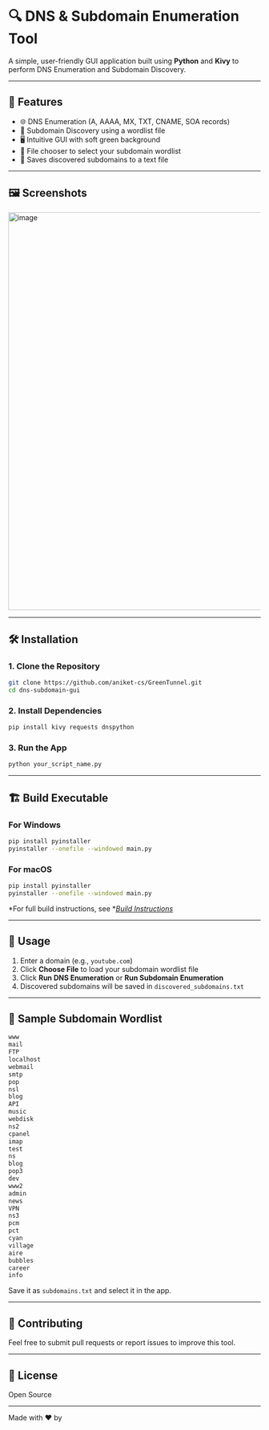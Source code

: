 # 🔍 DNS & Subdomain Enumeration Tool

A simple, user-friendly GUI application built using **Python** and **Kivy** to perform DNS Enumeration and Subdomain Discovery.

---

## 🚀 Features

* 🌐 DNS Enumeration (A, AAAA, MX, TXT, CNAME, SOA records)
* 🧭 Subdomain Discovery using a wordlist file
* 🖥️ Intuitive GUI with soft green background
* 📂 File chooser to select your subdomain wordlist
* 💾 Saves discovered subdomains to a text file

---

## 🖼️ Screenshots

<img width="795" alt="image" src="https://github.com/user-attachments/assets/02607e2f-255e-487d-ab08-d637235c2a47" />




---

## 🛠️ Installation

### 1. Clone the Repository

```bash
git clone https://github.com/aniket-cs/GreenTunnel.git
cd dns-subdomain-gui
```

### 2. Install Dependencies

```bash
pip install kivy requests dnspython
```

### 3. Run the App

```bash
python your_script_name.py
```

---

## 🏗️ Build Executable

### For Windows

```bash
pip install pyinstaller
pyinstaller --onefile --windowed main.py
```

### For macOS

```bash
pip install pyinstaller
pyinstaller --onefile --windowed main.py
```

\*For full build instructions, see \*[*Build Instructions*](./Build%20Instructions.md)

---

## 📄 Usage

1. Enter a domain (e.g., `youtube.com`)
2. Click **Choose File** to load your subdomain wordlist file
3. Click **Run DNS Enumeration** or **Run Subdomain Enumeration**
4. Discovered subdomains will be saved in `discovered_subdomains.txt`

---

## 📁 Sample Subdomain Wordlist

```txt
www
mail
FTP
localhost
webmail
smtp
pop
nsl
blog
API
music
webdisk
ns2
cpanel
imap
test
ns
blog
pop3
dev
www2
admin
news
VPN
ns3
pcm
pct
cyan
village
aire
bubbles
career
info
```

Save it as `subdomains.txt` and select it in the app.

---

## 🙌 Contributing

Feel free to submit pull requests or report issues to improve this tool.

---

## 📜 License

Open Source

---

Made with ❤️ by 
